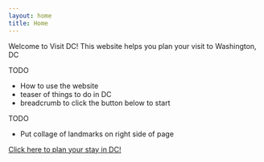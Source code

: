 ```yaml
---
layout: home
title: Home
---
```


<!-- TODO The following text should go on a side panel -->

Welcome to Visit DC! This website helps you plan your visit to Washington, DC


TODO
- How to use the website
- teaser of things to do in DC
- breadcrumb to click the button below to start

TODO
- Put collage of landmarks on right side of page

[Click here to plan your stay in DC!](categories)